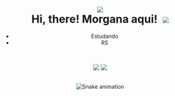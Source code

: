 <h1 align="center">

  
  <img src="https://c.tenor.com/P5DB2iGAecsAAAAj/peach-cat.gif" width="height: 39; position: center;">
    <br>Hi, there! Morgana aqui! ️
<img src="https://media.tenor.com/6HNiHsjPZOgAAAAC/ghibli-thats-me.gif" width="height: 39; position: center;">  
  

</h1>
<div align="center">
 
- Estudando 
- RS
  </div>
  <br>
  <br>
<div align="center">
  <a href="https://github.com/morganaschneider"><img src="https://img.shields.io/badge/GitHub-100000?style=for-the-badge&logo=github&logoColor=white"></a>
  <a href="mailto:morganaschneeider@gmail.com"><img src="https://img.shields.io/badge/Gmail-D14836?style=for-the-badge&logo=gmail&logoColor=white"></a>
</div>
<br>
<div align="center">
  
  ![Snake animation](https://github.com/danielbped/danielbped/blob/output/github-contribution-grid-snake.svg)
  
</div>
